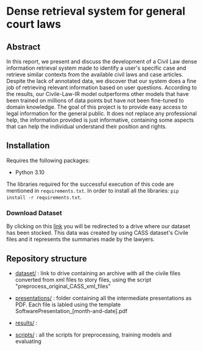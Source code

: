 # Dense retrieval system for general court laws

## Abstract
In this report, we present and discuss the development of a Civil Law dense information retrieval system made to identify a user's specific case and retrieve similar contexts from the available civil laws and case articles. Despite the lack of annotated data, we discover that our system does a fine job of retrieving relevant information based on user questions. According to the results, our Civile-Law-IR model outperforms other models that have been trained on millions of data points but have not been fine-tuned to domain knowledge. The goal of this project is to provide easy access to legal information for the general public. It does not replace any professional help, the information provided is just informative, containing some aspects that can help the individual understand their position and rights.

## Installation
Requires the following packages:
- Python 3.10

The libraries required for the successful execution of this code are mentioned in `requirements.txt`. In order to install all the libraries:
`pip install -r requirements.txt`.

### Download Dataset
By clicking on this [link](https://drive.google.com/drive/folders/1BOxC6u1HAdYBWFeCVpOU7H5yO-O8UKN5?usp=share_link) you will be redirected to a drive where our dataset has been stocked. This data was created by using CASS dataset's Civile files and it represents the summaries made by the lawyers.


## Repository structure

- [dataset/](dataset) : link to drive containing an archive with all the civile files converted from xml files to story files, using the script "preprocess_original_CASS_xml_files"

- [presentations/](presentations) : folder containing all the intermediate presentations as PDF. Each file is labled using the template SoftwarePresentation_[month-and-date].pdf

- [results/](results) : 

- [scripts/](scripst) : all the scripts for preprocessing, training models and evaluating
